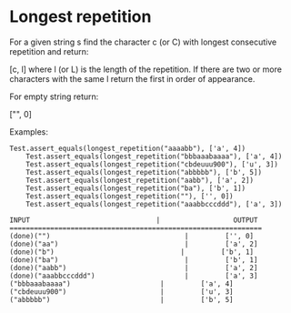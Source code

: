# Longest repetition

For a given string s find the character c (or C) with longest consecutive repetition and return:

[c, l]
where l (or L) is the length of the repetition. If there are two or more characters with the same l return the first in order of appearance.

For empty string return:

["", 0]

Examples:
```
Test.assert_equals(longest_repetition("aaaabb"), ['a', 4])
    Test.assert_equals(longest_repetition("bbbaaabaaaa"), ['a', 4])
    Test.assert_equals(longest_repetition("cbdeuuu900"), ['u', 3])
    Test.assert_equals(longest_repetition("abbbbb"), ['b', 5])
    Test.assert_equals(longest_repetition("aabb"), ['a', 2])
    Test.assert_equals(longest_repetition("ba"), ['b', 1])
    Test.assert_equals(longest_repetition(""), ['', 0])
    Test.assert_equals(longest_repetition("aaabbcccddd"), ['a', 3])
```

```
INPUT                               |                  OUTPUT
==============================================================
(done)("")                                 |         ['', 0]
(done)("aa")                               |         ['a', 2]
(done)("b")                               |         ['b', 1]
(done)("ba")                               |         ['b', 1]
(done)("aabb")                             |         ['a', 2]
(done)("aaabbcccddd")                      |         ['a', 3]
("bbbaaabaaaa")                      |         ['a', 4]
("cbdeuuu900")                       |         ['u', 3]
("abbbbb")                           |         ['b', 5]
```
